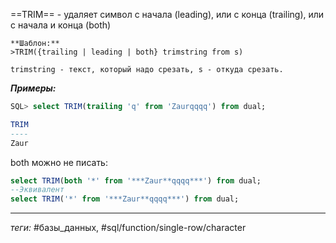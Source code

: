 ==TRIM== - удаляет символ с начала (leading), или с конца (trailing), или с начала и конца (both)

	**Шаблон:**
	>TRIM({trailing | leading | both} trimstring from s)
	
	trimstring - текст, который надо срезать, s - откуда срезать.

***Примеры:***
```sql
SQL> select TRIM(trailing 'q' from 'Zaurqqqq') from dual;

TRIM
----
Zaur
```

both можно не писать:
```sql
select TRIM(both '*' from '***Zaur**qqqq***') from dual;
--Эквивалент
select TRIM('*' from '***Zaur**qqqq***') from dual;
```
---
*теги:* #базы_данных,  #sql/function/single-row/character